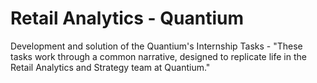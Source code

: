 # Retail Analytics -  Quantium
Development and solution of the Quantium's Internship Tasks - "These tasks work through a common narrative, designed to replicate life in the Retail Analytics and Strategy team at Quantium."

